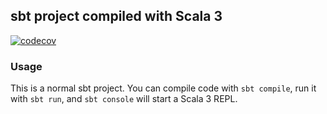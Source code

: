 ## sbt project compiled with Scala 3

[![codecov](https://codecov.io/gh/OhFlohre/se-mastermind/branch/developer/graph/badge.svg?token=1LV7VP5PEM)](https://codecov.io/gh/OhFlohre/se-mastermind)

### Usage

This is a normal sbt project. You can compile code with `sbt compile`, run it with `sbt run`, and `sbt console` will start a Scala 3 REPL.
